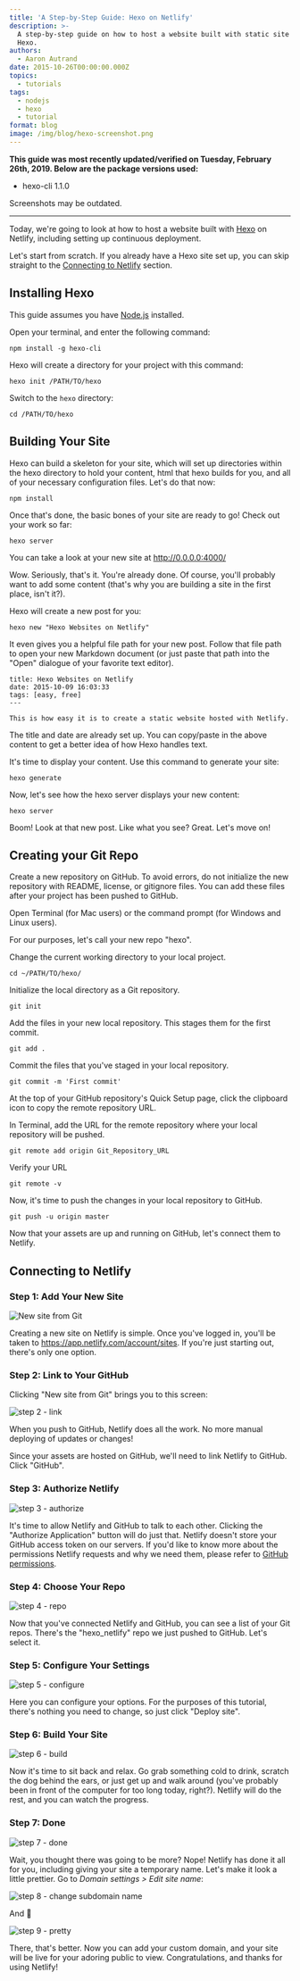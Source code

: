 ```yaml
---
title: 'A Step-by-Step Guide: Hexo on Netlify'
description: >-
  A step-by-step guide on how to host a website built with static site generator
  Hexo.
authors:
  - Aaron Autrand
date: 2015-10-26T00:00:00.000Z
topics:
  - tutorials
tags:
  - nodejs
  - hexo
  - tutorial
format: blog
image: /img/blog/hexo-screenshot.png
---
```

**This guide was most recently updated/verified on Tuesday, February 26th, 2019. Below are the package versions used:**

* hexo-cli 1.1.0

Screenshots may be outdated.

---

Today, we're going to look at how to host a website built with [Hexo](https://hexo.io/) on Netlify, including setting up continuous deployment.

Let's start from scratch. If you already have a Hexo site set up, you can skip straight to the [Connecting to Netlify](#netlifystart) section.

## Installing Hexo

This guide assumes you have [Node.js](https://nodejs.org) installed.

Open your terminal, and enter the following command:

```
npm install -g hexo-cli
```

Hexo will create a directory for your project with this command:

```
hexo init /PATH/TO/hexo
```

Switch to the `hexo` directory:

```
cd /PATH/TO/hexo
```

## Building Your Site

Hexo can build a skeleton for your site, which will set up directories within the hexo directory to hold your content, html that hexo builds for you, and all of your necessary configuration files. Let's do that now:

```
npm install
```

Once that's done, the basic bones of your site are ready to go! Check out your work so far:

```
hexo server
```

You can take a look at your new site at http://0.0.0.0:4000/

Wow. Seriously, that's it. You're already done. Of course, you'll probably want to add some content (that's why you are building a site in the first place, isn't it?).

Hexo will create a new post for you:

```
hexo new "Hexo Websites on Netlify"
```

It even gives you a helpful file path for your new post. Follow that file path to open your new Markdown document (or just paste that path into the "Open" dialogue of your favorite text editor).

```
title: Hexo Websites on Netlify
date: 2015-10-09 16:03:33
tags: [easy, free]
---

This is how easy it is to create a static website hosted with Netlify.
```

The title and date are already set up. You can copy/paste in the above content to get a better idea of how Hexo handles text.

It's time to display your content. Use this command to generate your site:

```
hexo generate
```

Now, let's see how the hexo server displays your new content:

```
hexo server
```

Boom! Look at that new post. Like what you see? Great. Let's move on!

## Creating your Git Repo

Create a new repository on GitHub. To avoid errors, do not initialize the new repository with README, license, or gitignore files. You can add these files after your project has been pushed to GitHub.

Open Terminal (for Mac users) or the command prompt (for Windows and Linux users).

For our purposes, let's call your new repo "hexo".

Change the current working directory to your local project.

```
cd ~/PATH/TO/hexo/
```

Initialize the local directory as a Git repository.

```
git init
```

Add the files in your new local repository. This stages them for the first commit.

```
git add .
```

Commit the files that you've staged in your local repository.

```
git commit -m 'First commit'
```

At the top of your GitHub repository's Quick Setup page, click the clipboard icon to copy the remote repository URL.

In Terminal, add the URL for the remote repository where your local repository will be pushed.

```
git remote add origin Git_Repository_URL
```

Verify your URL

```
git remote -v
```

Now, it's time to push the changes in your local repository to GitHub.

```
git push -u origin master
```

Now that your assets are up and running on GitHub, let's connect them to Netlify.

<a id="netlifystart"></a>

## Connecting to Netlify

### Step 1: Add Your New Site

![New site from Git](/img/blog/hexo_new_site_from_git.png)

Creating a new site on Netlify is simple. Once you've logged in, you'll be taken to https://app.netlify.com/account/sites. If you're just starting out, there's only one option.

### Step 2: Link to Your GitHub

Clicking "New site from Git" brings you to this screen:

![step 2 - link](/img/blog/create_a_new_site.png)

When you push to GitHub, Netlify does all the work. No more manual deploying of updates or changes!

Since your assets are hosted on GitHub, we'll need to link Netlify to GitHub. Click "GitHub".

### Step 3: Authorize Netlify

![step 3 - authorize](/img/blog/github_authorization.png)

It's time to allow Netlify and GitHub to talk to each other. Clicking the "Authorize Application" button will do just that. Netlify doesn't store your GitHub access token on our servers. If you'd like to know more about the permissions Netlify requests and why we need them, please refer to [GitHub permissions](https://www.netlify.com/docs/github-permissions/).

### Step 4: Choose Your Repo

![step 4 - repo](/img/blog/link_repo.png)

Now that you've connected Netlify and GitHub, you can see a list of your Git repos. There's the "hexo_netlify" repo we just pushed to GitHub. Let's select it.

### Step 5: Configure Your Settings

![step 5 - configure](/img/blog/ready_to_deploy.png)

Here you can configure your options. For the purposes of this tutorial, there's nothing you need to change, so just click "Deploy site".

### Step 6: Build Your Site

![step 6 - build](/img/blog/deploying.png)

Now it's time to sit back and relax. Go grab something cold to drink, scratch the dog behind the ears, or just get up and walk around (you've probably been in front of the computer for too long today, right?). Netlify will do the rest, and you can watch the progress.

### Step 7: Done

![step 7 - done](/img/blog/deployed.png)

Wait, you thought there was going to be more? Nope! Netlify has done it all for you, including giving your site a temporary name. Let's make it look a little prettier. Go to _Domain settings > Edit site name_:

![step 8 - change subdomain name](/img/blog/update_subdomain_name.png)

And 🎉

![step 9 - pretty](/img/blog/updated_subdomain_name.png)

There, that's better. Now you can add your custom domain, and your site will be live for your adoring public to view. Congratulations, and thanks for using Netlify!
